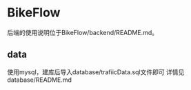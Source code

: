 # BikeFlow
后端的使用说明位于BikeFlow/backend/README.md。
## data
使用mysql，建库后导入database/trafiicData.sql文件即可
详情见database/README.md
